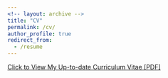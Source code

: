 ```yaml
---
<!-- layout: archive -->
title: "CV"
permalink: /cv/
author_profile: true
redirect_from:
  - /resume
---
```

[Click to View My Up-to-date Curriculum Vitae [PDF]](https://dcp.ufl.edu/iadapt/wp-content/uploads/sites/28/2020/07/Zhai-Wei-CV-20_0722.pdf)

<!-- <embed src="https://dcp.ufl.edu/iadapt/wp-content/uploads/sites/28/2020/07/Zhai-Wei-CV-20_0722.pdf" width="650" height="1800" type='application/pdf'> -->
